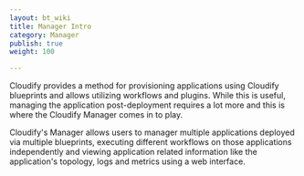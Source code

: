 ```yaml
---
layout: bt_wiki
title: Manager Intro
category: Manager
publish: true
weight: 100

---
```


Cloudify provides a method for provisioning applications using Cloudify blueprints and allows utilizing workflows and plugins. While this is useful, managing the application post-deployment requires a lot more and this is where the Cloudify Manager comes in to play.

Cloudify's Manager allows users to manager multiple applications deployed via multiple blueprints, executing different workflows on those applications independently and viewing application related information like the application's topology, logs and metrics using a web interface.
